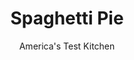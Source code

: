 ---
layout: ../../layouts/MarkdownPostLayout.astro
title: Spaghetti Pie
author: America's Test Kitchen
pubDate: 2023-03-15
description: "This creative pasta casserole is a great alternative to lasagna—and its a lot simpler too."
image_url: https://res.cloudinary.com/hksqkdlah/image/upload/ar_1:1,c_fill,dpr_2.0,f_auto,fl_lossy.progressive.strip_profile,g_faces:auto,q_auto:low,w_344/4769_sfs-fm06-contest-spaghettipie2-317594
tags: ["Main Courses","Pasta","Beef","Casseroles","Contest Recipes"]
calories: 3710
protein: 30
carbohydrates: 19
fats: 
fiber: 1
ingredients: [", Table salt","4 ounces, vermicelli, broken into 2-inch pieces","1 clove, garlic, minced","2 tablespoons, unsalted butter","1 cup, grated Parmesan cheese","1 , large egg, beaten","1 tablespoon, minced fresh basil","2 teaspoons, vegetable oil","1 , small onion, chopped fine","1/2 pound, 90% lean ground beef","1 , (15-ounce) can tomato sauce","3 tablespoons, tomato paste","1 teaspoon, sugar","1 tablespoon, minced fresh basil",", Salt and pepper","1 cup, whole-milk ricotta","1 , large egg","1 teaspoon, dried oregano","1 1/2 cups, shredded whole milk mozzarella cheese"]
serves: 8
time: ""
instructions: ["For the crust: Adjust oven rack to lowest position and heat oven to 350 degrees. Bring 2 quarts water to boil in large saucepan. Add 1 teaspoon salt and vermicelli and cook until al dente. Drain well.","Combine cooked vermicelli, garlic, butter, Parmesan, egg, and basil in medium bowl. Press mixture into deep 10-inch pie plate. Bake until crust has set,15 to 20 minutes. Cool while making filling.","For the filling: Heat oil in large skillet over medium heat until shimmering. Add onion and cook until softened, about 4 minutes. Add beef and cook until lightly browned, 6 to 8 minutes. Drain off any excess fat. Stir in tomato sauce, tomato paste, and sugar and simmer until thickened, about 3 minutes. Stir in basil and season with salt and pepper.","Stir ricotta, egg, and oregano together in small bowl. Spread ricotta mixture over pasta crust. Top with meat sauce and sprinkle with mozzarella. Bake until golden brown on top, about 25 minutes. Cool 15 minutes. Slice into wedges and serve."]
nutrition: ["472 mg Potassium","507 mg Phosphorus","597 mg Calcium","2 mg Iron","49 mg Magnesium","965 mg Sodium","3 mg Zinc","29 g Fat","2 mg Niacin (B3)","9 g Monounsaturated","1 g Polyunsaturated","5 mg Vitamin C","144 mg Cholesterol","16 g Saturated","1 g Fiber","27 µg Folate (food)","4 g Sugars","9 µg Vitamin K","144 g Water","19 g Carbs","27 µg Folate equivalent (total)","30 g Protein","1 mg Vitamin E","1 µg Vitamin B12","235 µg Vitamin A","463 kcal Energy","3710 calories"]
notes: "To keep the vermicelli from flying all over the kitchen, wrap the noodles in a clean dish towel before attempting to break them into shorter lengths."
---